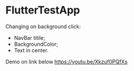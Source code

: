 # FlutterTestApp

Changing  on background click:
- NavBar titile;
- BackgroundColor;
- Text in center.

Demo on link below 
https://youtu.be/Xkzuf0PQfXs
